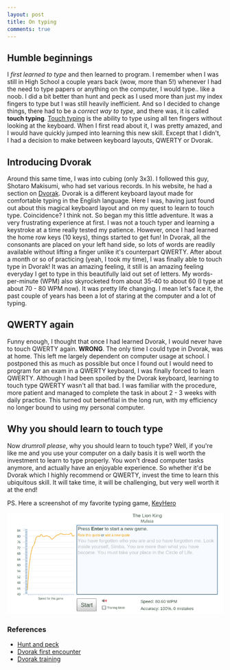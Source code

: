 ```yaml
---
layout: post
title: On typing
comments: true
---
```


## Humble beginnings

I *first learned to type* and then learned to program. I remember when I was still in High School a couple years back (wow, more than 5!) whenever I had the need to type papers or anything on the computer, I would type.. like a noob. I did a bit better than hunt and peck as I used more than just my index fingers to type but I was still heavily inefficient. And so I decided to change things, there had to be a *correct way to type*, and there was, it is called **touch typing**. [Touch typing](https://en.wikipedia.org/wiki/Touch_typing) is the ability to type using all ten fingers without looking at the keyboard. When I first read about it, I was pretty amazed, and I would have quickly jumped into learning this new skill. Except that I didn't, I had a decision to make between keyboard layouts, QWERTY or Dvorak.

## Introducing Dvorak

Around this same time, I was into cubing (only 3x3). I followed this guy, Shotaro Makisumi, who had set various records. In his website, he had a section on [Dvorak](https://en.wikipedia.org/wiki/Dvorak_Simplified_Keyboard). Dvorak is a different keyboard layout made for comfortable typing in the English language. Here I was, having just found out about this magical keyboard layout and on my quest to learn to touch type. Coincidence? I think not. So began my this little adventure. It was a very frustrating experience at first. I was not a touch typer and learning a keystroke at a time really tested my patience. However, once I had learned the home row keys (10 keys), things started to get fun! In Dvorak, all the consonants are placed on your left hand side, so lots of words are readily available without lifting a finger unlike it's counterpart QWERTY. After about a month or so of practicing (yeah, I took my time), I was finally able to touch type in Dvorak! It was an amazing feeling, it still is an amazing feeling everyday I get to type in this beautifully laid out set of letters. My words-per-minute (WPM) also skyrocketed from about 35-40 to about 60 (I type at about 70 - 80 WPM now). It was pretty life changing. I mean let's face it, the past couple of years has been a lot of staring at the computer and a lot of typing.

## QWERTY again

Funny enough, I thought that once I had learned Dvorak, I would never have to touch QWERTY again. **WRONG**. The only time I could type in Dvorak, was at home. This left me largely dependent on computer usage at school. I postponed this as much as possible but once I found out I would need to program for an exam in a QWERTY keyboard, I was finally forced to learn QWERTY. Although I had been spoiled by the Dvorak keyboard, learning to touch type QWERTY wasn't all that bad. I was familiar with the procedure, more patient and managed to complete the task in about 2 - 3 weeks with daily practice. This turned out benefitial in the long run, with my efficiency no longer bound to using my personal computer.

## Why you should learn to touch type

Now *drumroll please*, why you should learn to touch type? Well, if you're like me and you use your computer on a daily basis it is well worth the investment to learn to type properly. You won't dread computer tasks anymore, and actually have an enjoyable experience. So whether it'd be Dvorak which I highly recommend or QWERTY, invest the time to learn this ubiquitous skill. It will take time, it will be challenging, but very well worth it at the end!

PS. Here a screenshot of my favorite typing game, [KeyHero](https://www.keyhero.com/)

![Key Hero](/public/img/key_hero.png)

### References
* [Hunt and peck](https://en.wikipedia.org/wiki/Typing#Hunt_and_peck)
* [Dvorak first encounter](http://makisumi.com/dvorak/)
* [Dvorak training](https://learn.dvorak.nl/)

